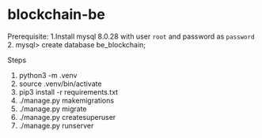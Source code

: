 # blockchain-be

Prerequisite:
1.Install mysql 8.0.28 with user `root` and password as `password`
2. mysql> create database be_blockchain;


Steps
1. python3 -m .venv
2. source .venv/bin/activate
3. pip3 install -r requirements.txt 
4. ./manage.py makemigrations
5. ./manage.py migrate
6. ./manage.py createsuperuser 
7. ./manage.py runserver
